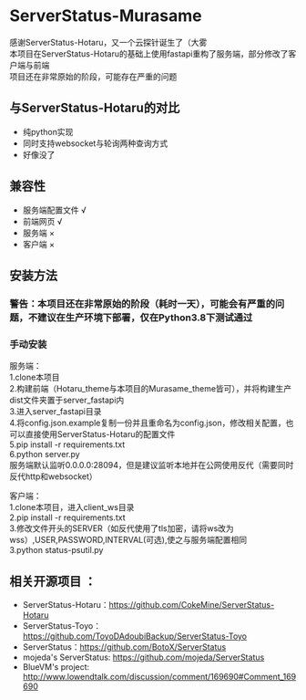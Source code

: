 # ServerStatus-Murasame

感谢ServerStatus-Hotaru，又一个云探针诞生了（大雾  
本项目在ServerStatus-Hotaru的基础上使用fastapi重构了服务端，部分修改了客户端与前端  
项目还在非常原始的阶段，可能存在严重的问题

## 与ServerStatus-Hotaru的对比
* 纯python实现
* 同时支持websocket与轮询两种查询方式
* 好像没了

## 兼容性
* 服务端配置文件 √
* 前端网页 √
* 服务端 ×
* 客户端 ×

## 安装方法
### 警告：本项目还在非常原始的阶段（耗时一天），可能会有严重的问题，不建议在生产环境下部署，仅在Python3.8下测试通过

### 手动安装
服务端：  
1.clone本项目  
2.构建前端（Hotaru_theme与本项目的Murasame_theme皆可），并将构建生产dist文件夹置于server_fastapi内  
3.进入server_fastapi目录  
4.将config.json.example复制一份并且重命名为config.json，修改相关配置，也可以直接使用ServerStatus-Hotaru的配置文件  
5.pip install -r requirements.txt  
6.python server.py  
服务端默认监听0.0.0.0:28094，但是建议监听本地并在公网使用反代（需要同时反代http和websocket）

客户端：  
1.clone本项目，进入client_ws目录  
2.pip install -r requirements.txt  
3.修改文件开头的SERVER（如反代使用了tls加密，请将ws改为wss）,USER,PASSWORD,INTERVAL(可选),使之与服务端配置相同  
3.python status-psutil.py  

## 相关开源项目 ： 
* ServerStatus-Hotaru：https://github.com/CokeMine/ServerStatus-Hotaru
* ServerStatus-Toyo：https://github.com/ToyoDAdoubiBackup/ServerStatus-Toyo
* ServerStatus：https://github.com/BotoX/ServerStatus
* mojeda's ServerStatus: https://github.com/mojeda/ServerStatus
* BlueVM's project: http://www.lowendtalk.com/discussion/comment/169690#Comment_169690